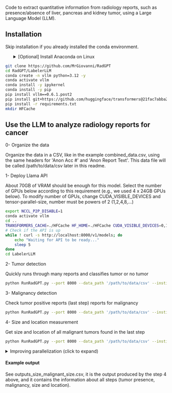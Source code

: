 Code to extract quantitative information from radiology reports, such as presence/absence of liver, pancreas and kidney tumor, using a Large Language Model (LLM).

## Installation

Skip installation if you already installed the conda environment.

<details>
<summary style="margin-left: 25px;">[Optional] Install Anaconda on Linux</summary>
<div style="margin-left: 25px;">
    
```bash
wget https://repo.anaconda.com/archive/Anaconda3-2024.06-1-Linux-x86_64.sh
bash Anaconda3-2024.06-1-Linux-x86_64.sh -b -p ./anaconda3
./anaconda3/bin/conda init
source ~/.bashrc
```
</div>
</details>

```bash
git clone https://github.com/MrGiovanni/RadGPT
cd RadGPT/LabelerLLM
conda create -n vllm python=3.12 -y
conda activate vllm
conda install -y ipykernel
conda install -y pip
pip install vllm==0.6.1.post2
pip install git+https://github.com/huggingface/transformers@21fac7abba2a37fae86106f87fcf9974fd1e3830
pip install -r requirements.txt
mkdir HFCache
```


## Use the LLM to analyze radiology reports for cancer


0- Organize the data

Organize the data in a CSV, like in the example combined_data.csv, using the same headers for 'Anon Acc #' and 'Anon Report Text'. This data file will be called /path/to/data/csv later in this readme.

1- Deploy Llama API

About 70GB of VRAM should be enough for this model. Select the number of GPUs below according to this requirement (e.g., we used 4 x 24GB GPUs below). To modify number of GPUs, change CUDA_VISIBLE_DEVICES and tensor-parallel-size, number must be powers of 2 (1,2,4,8,...)
```bash
export NCCL_P2P_DISABLE=1
conda activate vllm
cd ..
TRANSFORMERS_CACHE=./HFCache HF_HOME=./HFCache CUDA_VISIBLE_DEVICES=0,1,2,3 vllm serve "hugging-quants/Meta-Llama-3.1-70B-Instruct-AWQ-INT4" --dtype=half --tensor-parallel-size 4 --gpu_memory_utilization 0.9 --port 8000 --max_model_len 60000 --enforce-eager > API.log 2>&1 &
# Check if the API is up
while ! curl -s http://localhost:8000/v1/models; do
    echo "Waiting for API to be ready..."
    sleep 5
done
cd LabelerLLM
```

2- Tumor detection 

Quickly runs through many reports and classifies tumor or no tumor
```bash
python RunRadGPT.py --port 8000 --data_path '/path/to/data/csv' --institution 'UCSF' --step 'tumor detection' --save_name '/path/to/step1/results/csv'
```
3- Malignancy detection

Check tumor positive reports (last step) reports for malignancy
```bash
python RunRadGPT.py --port 8000 --data_path '/path/to/data/csv' --institution 'UCSF' --step 'malignancy detection' --save_name '/path/to/step2/results/csv' --last_step_csv '/path/to/step1/results/csv' --fast '0'
```
4- Size and location measurement

Get size and location of all malignant tumors found in the last step
```bash
python RunRadGPT.py --port 8000 --data_path '/path/to/data/csv' --institution 'UCSF' --step 'malignant size' --save_name '/path/to/step2/results/csv' --last_step_csv '/path/to/step2/results/csv' --fast '0'
```


<details>
  <summary>Improving parallelization (click to expand)</summary>
    
About 60 GB of video memory is needed to run one Llama API. So, with many GPUs, you can run many Llamas, placing each API in one port, and letting each Llama analyze part of your dataset (CSV).
First, launch the APIs. Place each of them in the appropriate GPUs and ports. Here we place one API in GPUs 0-1 (port 8000), and other in 3-4 (port 8001). --tensor-parallel-size is set to 2, using 2 GPUs per API. 

```bash
TRANSFORMERS_CACHE=./HFCache HF_HOME=./HFCache CUDA_VISIBLE_DEVICES=0,1 vllm serve "hugging-quants/Meta-Llama-3.1-70B-Instruct-AWQ-INT4" --dtype=half --tensor-parallel-size 2 --gpu_memory_utilization 0.9 --port 8000 --max_model_len 120000 --enforce-eager > API.log 2>&1 &
TRANSFORMERS_CACHE=./HFCache HF_HOME=./HFCache CUDA_VISIBLE_DEVICES=2,3 vllm serve "hugging-quants/Meta-Llama-3.1-70B-Instruct-AWQ-INT4" --dtype=half --tensor-parallel-size 2 --gpu_memory_utilization 0.9 --port 8001 --max_model_len 120000 --enforce-eager > API.log 2>&1 &
# Check if the API is up
while ! curl -s http://localhost:8000/v1/models; do
    echo "Waiting for API to be ready..."
    sleep 5
done
# Check if the API is up
while ! curl -s http://localhost:8001/v1/models; do
    echo "Waiting for API to be ready..."
    sleep 5
done
```

Then, run the code as instrcuted before, just add the --parts and --part parameter to each command. --parts should match the number of Llamas you launched, it indicates in how many parts your csv will be split. --part indicates which part each process will analyze. Each process should have a different --part, ranging from 0 to parts-1. Here is an example for tumor size measurement, notice each process uses a different port and part.

```bash
python RunRadGPT.py --port 8000 --data_path '/path/to/data/csv' --institution 'UCSF' --step 'malignant size' --save_name '/path/to/step2/results/csv' --last_step_csv '/path/to/step2/results/csv' --fast '0' --part 0 --parts 2 &
python RunRadGPT.py --port 8001 --data_path '/path/to/data/csv' --institution 'UCSF' --step 'malignant size' --save_name '/path/to/step2/results/csv' --last_step_csv '/path/to/step2/results/csv' --fast '0' --part 1 --parts 2 &
wait
```
    
</details>

#### Example output

See outputs_size_malignant_size.csv, it is the output produced by the step 4 above, and it contains the information about all steps (tumor presence, malignancy, size and location).


